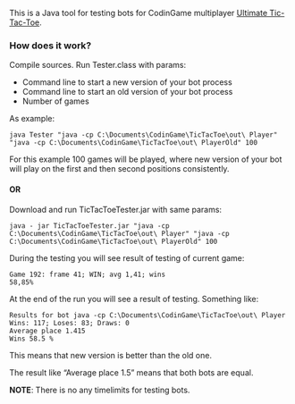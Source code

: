 This is a Java tool for testing bots for CodinGame multiplayer <a href="https://www.codingame.com/multiplayer/bot-programming/tic-tac-toe">Ultimate Tic-Tac-Toe</a>.
<h3>How does it work?</h3>
Compile sources. Run Tester.class with params:
<ul>
<li>Command line to start a new version of your bot process 
<li>Command line to start an old version of your bot process 
<li>Number of games
</ul>
As example: 
<pre><code>java Tester "java -cp C:\Documents\CodinGame\TicTacToe\out\ Player" "java -cp C:\Documents\CodinGame\TicTacToe\out\ PlayerOld" 100
</code></pre>
For this example 100 games will be played, where new version of your bot will play on the first and then second positions consistently.

<h4>OR</h4>
Download and run TicTacToeTester.jar with same params:
<pre><code>java - jar TicTacToeTester.jar "java -cp C:\Documents\CodinGame\TicTacToe\out\ Player" "java -cp C:\Documents\CodinGame\TicTacToe\out\ PlayerOld" 100</code></pre>

During the testing you will see result of testing of current game:
<code><pre>Game 192: frame 41; WIN; avg 1,41; wins 58,85%</pre></code>

At the end of the run you will see a result of testing. Something like:
<pre><code>Results for bot java -cp C:\Documents\CodinGame\TicTacToe\out\ Player
Wins: 117; Loses: 83; Draws: 0
Average place 1.415
Wins 58.5 %
</code></pre>

This means that new version is better than the old one.

The result like “Average place 1.5” means that both bots are equal.

<b>NOTE</b>: There is no any timelimits for testing bots.
